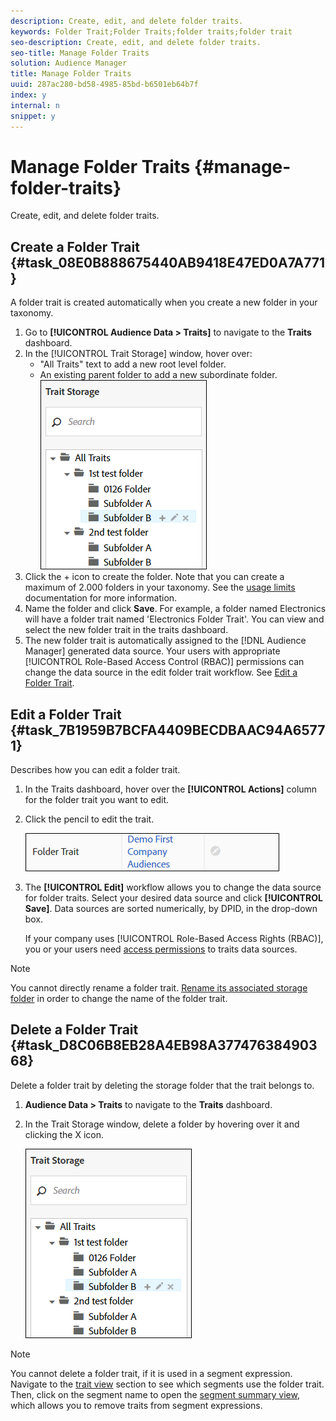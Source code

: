 ```yaml
---
description: Create, edit, and delete folder traits.
keywords: Folder Trait;Folder Traits;folder traits;folder trait
seo-description: Create, edit, and delete folder traits.
seo-title: Manage Folder Traits
solution: Audience Manager
title: Manage Folder Traits
uuid: 287ac280-bd58-4985-85bd-b6501eb64b7f
index: y
internal: n
snippet: y
---
```


# Manage Folder Traits {#manage-folder-traits}

Create, edit, and delete folder traits.

## Create a Folder Trait {#task_08E0B888675440AB9418E47ED0A7A771}

A folder trait is created automatically when you create a new folder in your taxonomy.

<!-- 
create-folder-trait.xml
-->

1. Go to **[!UICONTROL Audience Data > Traits]** to navigate to the **Traits** dashboard.
2. In the [!UICONTROL Trait Storage] window, hover over:
    * "All Traits" text to add a new root level folder.
    * An existing parent folder to add a new subordinate folder.
    ![](assets/folder_traits_create.PNG)
3. Click the + icon to create the folder. Note that you can create a maximum of 2.000 folders in your taxonomy. See the [usage limits](../../c-features/c-administration/usage-limits.md#concept_54772E0557C74849812CE54ACB4B0511) documentation for more information.
4. Name the folder and click **Save**. For example, a folder named Electronics will have a folder trait named 'Electronics Folder Trait'. You can view and select the new folder trait in the traits dashboard.
5. The new folder trait is automatically assigned to the [!DNL Audience Manager] generated data source. Your users with appropriate [!UICONTROL Role-Based Access Control (RBAC)] permissions can change the data source in the edit folder trait workflow. See [Edit a Folder Trait](../../c-features/traits/manage-folder-traits.md#task_7B1959B7BCFA4409BECDBAAC94A65771).

## Edit a Folder Trait {#task_7B1959B7BCFA4409BECDBAAC94A65771}

Describes how you can edit a folder trait.

<!--
edit-folder-trait.xml
-->

1. In the Traits dashboard, hover over the **[!UICONTROL Actions]** column for the folder trait you want to edit.
2. Click the pencil to edit the trait.

   ![](assets/folder_traits_edit_border.png)

3. The **[!UICONTROL Edit]** workflow allows you to change the data source for folder traits. Select your desired data source and click **[!UICONTROL Save]**. Data sources are sorted numerically, by DPID, in the drop-down box.

   If your company uses [!UICONTROL Role-Based Access Rights (RBAC)], you or your users need [access permissions](../../c-features/traits/about-folder-traits.md#section_FB11C9F6F6F542328A6F1F22C40C2220) to traits data sources.

>[!NOTE]
>
>You cannot directly rename a folder trait. [Rename its associated storage folder](../../c-features/traits/trait-storage.md#task_0A123EBA0E7D4DC68C027936CBC77711) in order to change the name of the folder trait.

## Delete a Folder Trait {#task_D8C06B8EB28A4EB98A37747638490368}

Delete a folder trait by deleting the storage folder that the trait belongs to.

<!--
delete-folder-trait.xml
-->

1. **Audience Data > Traits** to navigate to the **Traits** dashboard.
2. In the Trait Storage window, delete a folder by hovering over it and clicking the X icon.

   ![Step Result](assets/folder_traits_create.PNG)

>[!NOTE]
>
>You cannot delete a folder trait, if it is used in a segment expression. Navigate to the [trait view](../../c-features/traits/trait-details-page.md#concept_1117822DC9D94E25888A9D41DE01B1D9) section to see which segments use the folder trait. Then, click on the segment name to open the [segment summary view](../../c-features/c-segments/segment-summary-view.md#concept_D0C06175AB1C4220A407187D85FE6AFA), which allows you to remove traits from segment expressions.